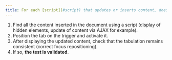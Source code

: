 ```yaml
---
title: For each [script](#script) that updates or inserts content, does the [tab order](#tab-order) remain [consistent](#comprehensible-order-of -reading) ?
---
```


1. Find all the content inserted in the document using a script (display of hidden elements, update of content via AJAX for example).
2. Position the tab on the trigger and activate it.
3. After displaying the updated content, check that the tabulation remains consistent (correct focus repositioning).
4. If so, **the test is validated**.
